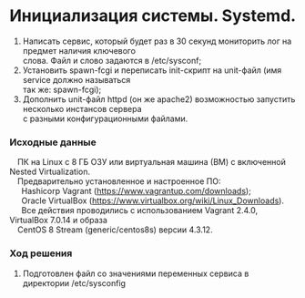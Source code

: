 # Инициализация системы. Systemd. #
1. Написать сервис, который будет раз в 30 секунд мониторить лог на предмет наличия ключевого<br/>
слова. Файл и слово задаются в /etc/sysconf;<br/>
2. Установить spawn-fcgi и переписать init-скрипт на unit-файл (имя service должно называться<br/> 
так же: spawn-fcgi);
3. Дополнить unit-файл httpd (он же apache2) возможностью запустить несколько инстансов сервера<br/> 
с разными конфигурационными файлами.
### Исходные данные ###
&ensp;&ensp;ПК на Linux c 8 ГБ ОЗУ или виртуальная машина (ВМ) с включенной Nested Virtualization.<br/>
&ensp;&ensp;Предварительно установленное и настроенное ПО:<br/>
&ensp;&ensp;&ensp;Hashicorp Vagrant (https://www.vagrantup.com/downloads);<br/>
&ensp;&ensp;&ensp;Oracle VirtualBox (https://www.virtualbox.org/wiki/Linux_Downloads).<br/>
&ensp;&ensp;&ensp;Все действия проводились с использованием Vagrant 2.4.0, VirtualBox 7.0.14 и образа<br/> 
&ensp;&ensp;CentOS 8 Stream (generic/centos8s) версии 4.3.12.
### Ход решения ###
1. Подготовлен файл со значениями переменных сервиса в директории /etc/sysconfig
